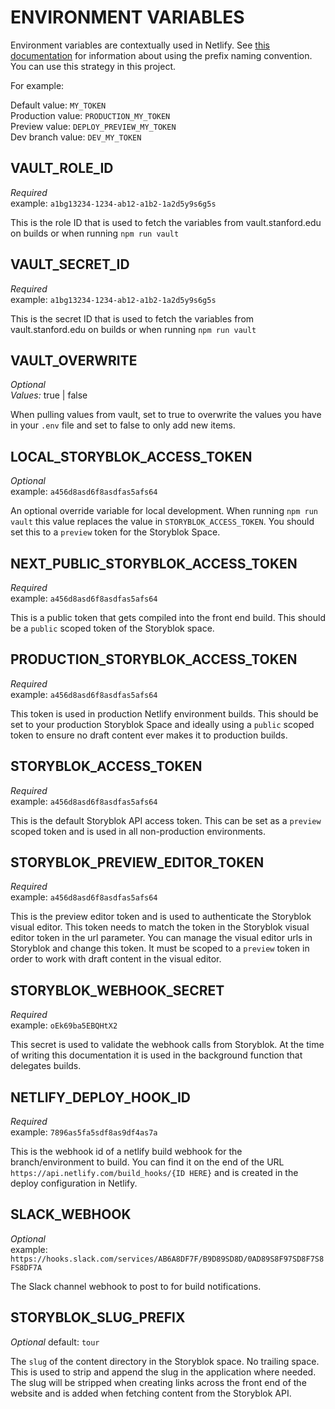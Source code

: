 # ENVIRONMENT VARIABLES

Environment variables are contextually used in Netlify. See [this documentation](https://www.npmjs.com/package/netlify-plugin-contextual-env) for information about using the prefix naming convention. You can use this strategy in this project. 

For example:  

Default value: `MY_TOKEN`  
Production value: `PRODUCTION_MY_TOKEN`  
Preview value: `DEPLOY_PREVIEW_MY_TOKEN`  
Dev branch value: `DEV_MY_TOKEN`  

## VAULT_ROLE_ID
*Required*  
example: `a1bg13234-1234-ab12-a1b2-1a2d5y9s6g5s`

This is the role ID that is used to fetch the variables from vault.stanford.edu on builds or when running `npm run vault`

## VAULT_SECRET_ID
*Required*  
example: `a1bg13234-1234-ab12-a1b2-1a2d5y9s6g5s`

This is the secret ID that is used to fetch the variables from vault.stanford.edu on builds or when running `npm run vault`

## VAULT_OVERWRITE
*Optional*  
*Values:* true | false  

When pulling values from vault, set to true to overwrite the values you have in your `.env` file and set to false to only add new items.

## LOCAL_STORYBLOK_ACCESS_TOKEN
*Optional*  
example: `a456d8asd6f8asdfas5afs64`  

An optional override variable for local development. When running `npm run vault` this value replaces the value in `STORYBLOK_ACCESS_TOKEN`. You should set this to a `preview` token for the Storyblok Space.

## NEXT_PUBLIC_STORYBLOK_ACCESS_TOKEN
*Required*  
example: `a456d8asd6f8asdfas5afs64`  

This is a public token that gets compiled into the front end build. This should be a `public` scoped token of the Storyblok space.

## PRODUCTION_STORYBLOK_ACCESS_TOKEN
*Required*  
example: `a456d8asd6f8asdfas5afs64`  

This token is used in production Netlify environment builds. This should be set to your production Storyblok Space and ideally using a `public` scoped token to ensure no draft content ever makes it to production builds.

## STORYBLOK_ACCESS_TOKEN
*Required*  
example: `a456d8asd6f8asdfas5afs64`  

This is the default Storyblok API access token. This can be set as a `preview` scoped token and is used in all non-production environments. 

## STORYBLOK_PREVIEW_EDITOR_TOKEN
*Required*  
example: `a456d8asd6f8asdfas5afs64`  

This is the preview editor token and is used to authenticate the Storyblok visual editor. This token needs to match the token in the Storyblok visual editor token in the url parameter. You can manage the visual editor urls in Storyblok and change this token. It must be scoped to a `preview` token in order to work with draft content in the visual editor.

## STORYBLOK_WEBHOOK_SECRET
*Required*  
example: `oEk69ba5EBQHtX2`  

This secret is used to validate the webhook calls from Storyblok. At the time of writing this documentation it is used in the background function that delegates builds.

## NETLIFY_DEPLOY_HOOK_ID
*Required*  
example: `7896as5fa5sdf8as9df4as7a`

This is the webhook id of a netlify build webhook for the branch/environment to build. You can find it on the end of the URL `https://api.netlify.com/build_hooks/{ID HERE}` and is created in the deploy configuration in Netlify.

## SLACK_WEBHOOK
*Optional*  
example: `https://hooks.slack.com/services/AB6A8DF7F/B9D89SD8D/0AD89S8F97SD8F7S8FS8DF7A`

The Slack channel webhook to post to for build notifications.

## STORYBLOK_SLUG_PREFIX
*Optional*
default: `tour`

The `slug` of the content directory in the Storyblok space. No trailing space. This is used to strip and append the slug in the application where needed. The slug will be stripped when creating links across the front end of the website and is added when fetching content from the Storyblok API.

